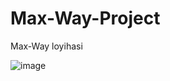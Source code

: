 # Max-Way-Project
Max-Way loyihasi 

![image](https://user-images.githubusercontent.com/91982815/183283899-fead6eb4-d6a9-49f7-887a-db5b53d2476a.png)
